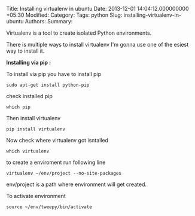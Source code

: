 Title: Installing virtualenv in ubuntu
Date: 2013-12-01 14:04:12.000000000 +05:30
Modified: 
Category: 
Tags: python
Slug: installing-virtualenv-in-ubuntu
Authors: 
Summary: 

Virtualenv is a tool to create isolated Python environments.

There is multiple ways to install virtualenv I'm gonna use one of the esiest way to install it. 

**Installing via pip :**

To install via pip you have to install pip 

	sudo apt-get install python-pip

check installed pip 

	which pip

Then install virtualenv 

	pip install virtualenv
    
Now check where virtualenv got isntalled

	which virtualenv
    
to create a enviroment run following line

	virtualenv ~/env/project --no-site-packages

env/project is a path where environment will get created. 

To activate environment 

	source ~/env/tweepy/bin/activate


  

